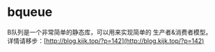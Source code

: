 # bqueue
B队列是一个非常简单的静态库，可以用来实现简单的 生产者&消费者模型。  
详情请移步：[http://blog.kijk.top/?p=142](http://blog.kijk.top/?p=142)
